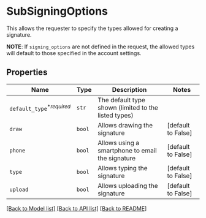 # SubSigningOptions

This allows the requester to specify the types allowed for creating a signature.

**NOTE**: If `signing_options` are not defined in the request, the allowed types will default to those specified in the account settings.

## Properties

| Name | Type | Description | Notes |
| ---- | ---- | ----------- | ----- |
| `default_type`<sup>*_required_</sup> | ```str``` |  The default type shown (limited to the listed types)  |  |
| `draw` | ```bool``` |  Allows drawing the signature  |  [default to False] |
| `phone` | ```bool``` |  Allows using a smartphone to email the signature  |  [default to False] |
| `type` | ```bool``` |  Allows typing the signature  |  [default to False] |
| `upload` | ```bool``` |  Allows uploading the signature  |  [default to False] |


[[Back to Model list]](../README.md#documentation-for-models) [[Back to API list]](../README.md#documentation-for-api-endpoints) [[Back to README]](../README.md)


